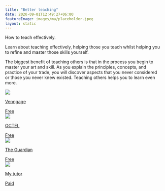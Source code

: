 ```yaml
---
title: "Better teaching"
date: 2020-09-01T12:49:27+06:00
featureImage: images/ma/placeholder.jpeg
layout: static
---
```


How to teach effectively.

Learn about teaching effectively, helping those you teach whilst helping you to refine and master those skills yourself.

The biggest benefit of teaching others is that in the process you begin to master your art and skill. As you explain the principles, concepts, and practice of your trade, you will discover aspects that you never considered or those you never knew existed. Teaching others helps you to learn even more.

<a class="ma-link" href="https://venngage.com/blog/training-materials/"><div class="ma-card ma-card-Learning"><div class="ma-icon"><img src ="/images/icon-check.png"/></div><div class="ma-name"><p>Venngage</p></div><div class="ma-paid-text"><span>Free</span></div></div></a><a class="ma-link" href="http://octel.alt.ac.uk/course-materials/learning-materials/"><div class="ma-card ma-card-Learning"><div class="ma-icon"><img src ="/images/icon-check.png"/></div><div class="ma-name"><p>OCTEL</p></div><div class="ma-paid-text"><span>Free</span></div></div></a><a class="ma-link" href="https://www.theguardian.com/teacher-network/teacher-blog/2014/oct/31/effective-teaching-10-tips"><div class="ma-card ma-card-Learning"><div class="ma-icon"><img src ="/images/icon-check.png"/></div><div class="ma-name"><p>The Guardian</p></div><div class="ma-paid-text"><span>Free</span></div></div></a><a class="ma-link" href="https://www.mytutor.co.uk/tutors/apply/"><div class="ma-card ma-card-Learning"><div class="ma-icon"><img src ="/images/icon-pound.png"/></div><div class="ma-name"><p>My tutor</p></div><div class="ma-paid-text"><span>Paid</span></div></div></a>  

<br/><br/>






